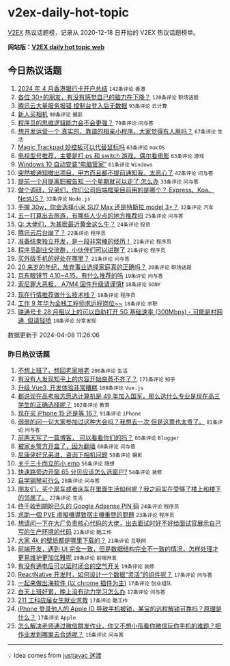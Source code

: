 # v2ex-daily-hot-topic

[V2EX](https://www.v2ex.com/) 热议话题榜，记录从 2020-12-18 日开始的 V2EX 热议话题榜单。

**网站版：[V2EX daily hot topic web](https://boojack.github.io/v2ex-daily-hot-topic-web/)**

## 今日热议话题

<!-- TODAY BEGIN -->

1. [2024 年 4 月香港银行卡开户总结](https://www.v2ex.com/t/1030463) `142条评论` `香港`
1. [各位 30+的朋友，有没有感觉自己的脑力在下降？](https://www.v2ex.com/t/1030442) `120条评论` `职场话题`
1. [腾讯云大量服务报错 控制台登入后无数据](https://www.v2ex.com/t/1030613) `93条评论` `云计算`
1. [新人买相机](https://www.v2ex.com/t/1030486) `90条评论` `摄影`
1. [程序员的思维逻辑能力会不会更强？](https://www.v2ex.com/t/1030433) `79条评论` `问与答`
1. [想开发运营一个 真实的、靠谱的相亲小程序，大家觉得有人用吗？](https://www.v2ex.com/t/1030625) `67条评论` `生活`
1. [Magic Trackpad 妙控板可以代替鼠标吗](https://www.v2ex.com/t/1030468) `63条评论` `macOS`
1. [电视型号推荐，主要是打 ps 和 switch 游戏，偶尔看电影](https://www.v2ex.com/t/1030479) `63条评论` `游戏`
1. [Windows 10 自动安装“电脑管家”](https://www.v2ex.com/t/1030431) `61条评论` `Windows`
1. [突然被通知撤出项目，甲方而且都不提前通知我，太恶心了](https://www.v2ex.com/t/1030656) `42条评论` `问与答`
1. [提前一个月提离职被告知 一个星期就可以走了 怎么办](https://www.v2ex.com/t/1030512) `33条评论` `问与答`
1. [做个调研，兄弟们，你们公司后端框架目前用的是哪个？ Express、Koa、NestJS？](https://www.v2ex.com/t/1030668) `32条评论` `Node.js`
1. [手握 30w，你会选择小米 SU7 Max 还是特斯拉 model 3+？](https://www.v2ex.com/t/1030628) `32条评论` `汽车`
1. [五一打算出去旅游，有哪些人少点的地方推荐吗](https://www.v2ex.com/t/1030644) `25条评论` `问与答`
1. [Q: 大佬们，为甚麽最近黄金这么牛？](https://www.v2ex.com/t/1030537) `24条评论` `投资`
1. [腾讯云后台崩了？](https://www.v2ex.com/t/1030621) `22条评论` `程序员`
1. [准备结束独立开发，是一段非常棒的经历！](https://www.v2ex.com/t/1030631) `21条评论` `程序员`
1. [程序员副业交流群，小伙伴们可以进群了](https://www.v2ex.com/t/1030611) `21条评论` `程序员`
1. [买外版手机的好处在哪里？](https://www.v2ex.com/t/1030542) `21条评论` `问与答`
1. [20 来岁的年纪，放弃事业选择家庭真的正确吗？](https://www.v2ex.com/t/1030673) `20条评论` `职场话题`
1. [京东眼镜节 4.10~4.15，有什么推荐的吗](https://www.v2ex.com/t/1030476) `19条评论` `问与答`
1. [索尼罪大恶极， A7M4 固件升级请谨慎❗️](https://www.v2ex.com/t/1030551) `18条评论` `SONY`
1. [现在行情推荐做什么技术栈？](https://www.v2ex.com/t/1030504) `18条评论` `程序员`
1. [工作 9 年华为全栈工程师求远程岗位~~](https://www.v2ex.com/t/1030461) `18条评论` `求职`
1. [联通号卡 28 月租以上的可以自助打开 5G 基础速率 (300Mbps) - 可能是村网通, 但请轻喷](https://www.v2ex.com/t/1030450) `18条评论` `分享发现`

数据更新于 2024-04-08 11:26:06

<!-- TODAY END -->

### 昨日热议话题

<!-- YESTERDAY BEGIN -->

1. [不想上班了，想回老家啃老](https://www.v2ex.com/t/1030200) `206条评论` `生活`
1. [有没有人发现知乎上的内容开始良莠不齐了？](https://www.v2ex.com/t/1030157) `171条评论` `知乎`
1. [升级 Vue3, 开发体验非常糟糕](https://www.v2ex.com/t/1030170) `108条评论` `Vue.js`
1. [都说现在高考报志愿选计算机是 49 年加入国军，那么选什么专业是现在高三学生的正确选择呢？](https://www.v2ex.com/t/1030260) `102条评论` `教育`
1. [现在买 iPhone 15 还是等 16？](https://www.v2ex.com/t/1030125) `91条评论` `iPhone`
1. [弱弱的问一句大家参加过这种大会吗？我想去一次 但是这票也太贵了。](https://www.v2ex.com/t/1030145) `81条评论` `问与答`
1. [前两天写了一篇博客， 可以看看你们的吗？](https://www.v2ex.com/t/1030190) `65条评论` `Blogger`
1. [被家乡警方开盒了，因为翻墙](https://www.v2ex.com/t/1030343) `60条评论` `问与答`
1. [尼康佬好兄弟进，咨询下相机问题](https://www.v2ex.com/t/1030140) `58条评论` `摄影`
1. [关于三十而立的小 emo](https://www.v2ex.com/t/1030218) `56条评论` `随想`
1. [快速路旁边开窗 65 分贝应该怎么选窗户?](https://www.v2ex.com/t/1030123) `54条评论` `装修`
1. [自学钢琴可行么](https://www.v2ex.com/t/1030306) `28条评论` `问与答`
1. [朋友们，买个房车或者床车在里面生活如何呢？我之前实在受够了楼上和楼下的邻居了。](https://www.v2ex.com/t/1030363) `27条评论` `生活`
1. [终于收到期盼已久的 Google Adsense PIN 码](https://www.v2ex.com/t/1030273) `24条评论` `程序员`
1. [求助一個 PVE 虛擬機導致宿主機重啓的問題](https://www.v2ex.com/t/1030185) `23条评论` `程序员`
1. [想请问一下在大厂负责核心代码的大佬，出去面试时好不好给面试官展示自己写的生产环境的代码](https://www.v2ex.com/t/1030289) `21条评论` `酷工作`
1. [大家 4k 的壁纸都是哪里下载的？](https://www.v2ex.com/t/1030112) `21条评论` `互联网`
1. [前端开发，遇到 UI 完全一致，但是数据结构完全不一致的情况，怎样处理才更易维护更加优雅呢](https://www.v2ex.com/t/1030392) `19条评论` `前端开发`
1. [有没有通电后可以延时闭合的空气开关](https://www.v2ex.com/t/1030115) `19条评论` `装修`
1. [ReactNative 开发时，如何设计一个数据“灵活”的组件呢？](https://www.v2ex.com/t/1030401) `17条评论` `问与答`
1. [一起来做出海软件 (以 chrome 插件为主)](https://www.v2ex.com/t/1030396) `17条评论` `创业组队`
1. [白天上班好累，晚上没有动力学习怎么办](https://www.v2ex.com/t/1030287) `17条评论` `问与答`
1. [211 工科应届女生就业求救](https://www.v2ex.com/t/1030266) `17条评论` `酷工作`
1. [iPhone 登录他人的 Apple ID 导致手机被锁，某宝的远程解锁可靠吗？原理是什么？](https://www.v2ex.com/t/1030262) `17条评论` `Apple`
1. [怎么解决老师通过微信群发作业，你又不想小孩看你微信玩你手机的难题？把作业发到哪里去合适呢？](https://www.v2ex.com/t/1030364) `16条评论` `问与答`

<!-- YESTERDAY END -->

---

💡 Idea comes from [justjavac 迷渡](https://github.com/justjavac/)
